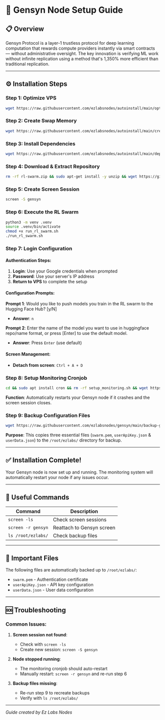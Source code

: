# 🚀 Gensyn Node Setup Guide

## 📋 Overview

Gensyn Protocol is a layer-1 trustless protocol for deep learning computation that rewards compute providers instantly via smart contracts — without administrative oversight. The key innovation is verifying ML work without infinite replication using a method that's 1,350% more efficient than traditional replication.

---

## ⚙️ Installation Steps

### Step 1: Optimize VPS

```bash
wget https://raw.githubusercontent.com/ezlabsnodes/autoinstall/main/optimize.sh && chmod +x optimize.sh && sudo ./optimize.sh
```

### Step 2: Create Swap Memory

```bash
wget https://raw.githubusercontent.com/ezlabsnodes/autoinstall/main/create-swap.sh && chmod +x create-swap.sh && sudo ./create-swap.sh
```

### Step 3: Install Dependencies

```bash
wget https://raw.githubusercontent.com/ezlabsnodes/autoinstall/main/depedency-nodejs.sh && chmod +x depedency-nodejs.sh && ./depedency-nodejs.sh
```

### Step 4: Download & Extract Repository

```bash
rm -rf rl-swarm.zip && sudo apt-get install -y unzip && wget https://github.com/ezlabsnodes/gensyn/raw/refs/heads/main/rl-swarm.zip && unzip rl-swarm.zip && cd rl-swarm
```

### Step 5: Create Screen Session

```bash
screen -S gensyn
```

### Step 6: Execute the RL Swarm

```bash
python3 -m venv .venv
source .venv/bin/activate
chmod +x run_rl_swarm.sh
./run_rl_swarm.sh
```

### Step 7: Login Configuration

#### Authentication Steps:
1. **Login**: Use your Google credentials when prompted
2. **Password**: Use your server's IP address
3. **Return to VPS** to complete the setup

#### Configuration Prompts:

**Prompt 1**: Would you like to push models you train in the RL swarm to the Hugging Face Hub? [y/N]
- **Answer**: `n`

**Prompt 2**: Enter the name of the model you want to use in huggingface repo/name format, or press [Enter] to use the default model.
- **Answer**: Press `Enter` (use default)

#### Screen Management:
- **Detach from screen**: `Ctrl + A + D`

### Step 8: Setup Monitoring Cronjob

```bash
cd && sudo apt install cron && rm -rf setup_monitoring.sh && wget https://raw.githubusercontent.com/ezlabsnodes/gensyn/main/setup_monitoring.sh && chmod +x setup_monitoring.sh && sudo ./setup_monitoring.sh
```

**Function**: Automatically restarts your Gensyn node if it crashes and the screen session closes.

### Step 9: Backup Configuration Files

```bash
wget https://raw.githubusercontent.com/ezlabsnodes/gensyn/main/backup-gensyn.sh && chmod +x backup-gensyn.sh && ./backup-gensyn.sh
```

**Purpose**: This copies three essential files (`swarm.pem`, `userApiKey.json` & `userData.json`) to the `/root/ezlabs/` directory for backup.

---

## ✅ Installation Complete!

Your Gensyn node is now set up and running. The monitoring system will automatically restart your node if any issues occur.

---

## 🔧 Useful Commands

| Command | Description |
|---------|-------------|
| `screen -ls` | Check screen sessions |
| `screen -r gensyn` | Reattach to Gensyn screen |
| `ls /root/ezlabs/` | Check backup files |

---

## 📁 Important Files

The following files are automatically backed up to `/root/ezlabs/`:

- `swarm.pem` - Authentication certificate
- `userApiKey.json` - API key configuration
- `userData.json` - User data configuration

---

## 🆘 Troubleshooting

### Common Issues:

1. **Screen session not found**: 
   - Check with `screen -ls`
   - Create new session: `screen -S gensyn`

2. **Node stopped running**:
   - The monitoring cronjob should auto-restart
   - Manually restart: `screen -r gensyn` and re-run step 6

3. **Backup files missing**:
   - Re-run step 9 to recreate backups
   - Verify with `ls /root/ezlabs/`

---

*Guide created by Ez Labs Nodes*

